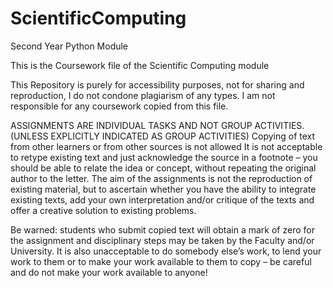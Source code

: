 # ScientificComputing
Second Year Python Module

This is the Coursework file of the Scientific Computing module

This Repository is purely for accessibility purposes, not for sharing and reproduction, I do not condone plagiarism of any types. I am not responsible for any coursework copied from this file.


ASSIGNMENTS ARE INDIVIDUAL TASKS AND NOT GROUP ACTIVITIES.
(UNLESS EXPLICITLY INDICATED AS GROUP ACTIVITIES)
Copying of text from other learners or from other sources is not allowed
It is not acceptable to retype existing text and just acknowledge the
source in a footnote – you should be able to relate the idea or concept, without
repeating the original author to the letter.
The aim of the assignments is not the reproduction of existing material, but to
ascertain whether you have the ability to integrate existing texts, add your own
interpretation and/or critique of the texts and offer a creative solution to existing
problems.

Be warned: students who submit copied text will obtain a mark of zero for the
assignment and disciplinary steps may be taken by the Faculty and/or
University. It is also unacceptable to do somebody else’s work, to lend your
work to them or to make your work available to them to copy – be careful and
do not make your work available to anyone! 